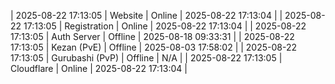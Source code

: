 | 2025-08-22 17:13:05 | Website | Online | 2025-08-22 17:13:04 |
| 2025-08-22 17:13:05 | Registration | Online | 2025-08-22 17:13:04 |
| 2025-08-22 17:13:05 | Auth Server | Offline | 2025-08-18 09:33:31 |
| 2025-08-22 17:13:05 | Kezan (PvE) | Offline | 2025-08-03 17:58:02 |
| 2025-08-22 17:13:05 | Gurubashi (PvP) | Offline | N/A |
| 2025-08-22 17:13:05 | Cloudflare | Online | 2025-08-22 17:13:04 |
